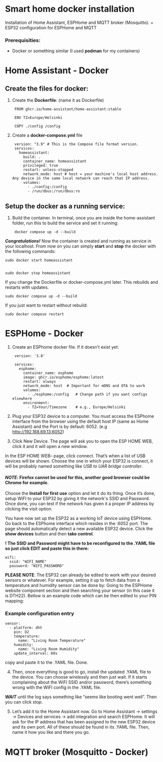 # Smart home docker installation
Installation of Home Assistant, ESPHome and MQTT broker (Mosquitto). + ESP32 configuration for ESPHome and MQTT
### Prerequisities:
* Docker or something similar (I used **podman** for my containers)

# Home Assistant - Docker
## Create the files for docker:
1. Create the **Dockerfile**: (name it as Dockerfile)
   
        FROM ghcr.io/home-assistant/home-assistant:stable
        
        ENV TZ=Europe/Helsinki
        
        COPY ./config /config
2. Create a **docker-compose.yml** file

        version: "3.9" # This is the Compose file format version.
        services:
          homeassistant:
            build: .
            container_name: homeassistant
            privileged: true
            restart: unless-stopped
            network_mode: host # host = your machine's local host address. Any device in the same local network can reach that IP address.
            volumes:
              - ./config:/config
              - /run/dbus:/run/dbus:ro
## Setup the docker as a running service:

1. Build the container. In terminal, once you are inside the home-assistant folder, run this to build the service and set it running:

        docker compose up -d --build

***Congratulations!*** Now the container is created and running as service in your localhost. From now on you can simply **start** and **stop** the docker with the following commands:

    sudo docker start homeassistant


    sudo docker stop homeassistant

If you change the Dockerfile or docker-compose.yml later. This rebuilds and restarts  with updates.

    sudo docker compose up -d --build

If you just want to restart without rebuild:

    sudo docker compose restart

# ESPHome - Docker

1. Create an ESPhome docker file. If it doesn’t exist yet:

        version: '3.8'
        
        services:
          esphome:
            container_name: esphome
            image: ghcr.io/esphome/esphome:latest
            restart: always
            network_mode: host  # Important for mDNS and OTA to work
            volumes:
              - ./esphome:/config   # Change path if you want configs elsewhere
            environment:
              - TZ=Your/Timezone    # e.g., Europe/Helsinki

2. Plug your ESP32 device to a computer. You must access the ESPhome interface from the browser using the default host IP (same as Home Assistant) and the Port is by default: 6052. (e.g http://192.168.69.13:6052)

3. Click New Device. The page will ask you to open the ESP HOME WEB, click it and it will open a new window.

  In the ESP HOME WEB– page, click connect. That’s when a list of USB devices will be shown. Choose the one in which your ESP32 is connect, it will be probably named something like *USB to UAR bridge controller*.
  
 #### *NOTE*: Firefox cannot be used for this, another good browser could be Chrome for example.
  
  Choose the **Install for first use** option and let it do its thing. Once it’s done, setup WiFI to your ESP32 by giving it the network's SSID and Password. Once done, you can test if the network has given it a proper IP address by clicking the visit option.
  
  You have now set up the ESP32 as a working IoT device using ESPHome. Go back to the ESPhome interface which resides in the :6052 port. The page should automatically detect a new available ESP32 device. Click the **show devices** button and then **take control**. 
  
  **! The SSID and Password might have to be reconfigured to the .YAML file so just click EDIT and paste this in there:**

    wifi:
      ssid: "WIFI_NAME"
      password: "WIFI_PASSWORD"

**PLEASE NOTE**: The ESP32 can already be edited to work with your desired sensors or whatever. For example, setting it up to fetch data from a temperature and humidity sensor can be done by: 
Going to the ESPHome website component section and then searching your sensor (in this case it is DTH22). Bellow is an example code which can be then edited to your PIN mapping:
### Example configuration entry
    sensor:
      - platform: dht
        pin: D2
        temperature:
          name: "Living Room Temperature"
        humidity:
          name: "Living Room Humidity"
        update_interval: 60s

copy and paste it to the .YAML file. Done.

4. Then, once everything is good to go, install the updated .YAML file to the device. You can choose wirelessly and then just wait. If it starts complaining about the WiFI SSID and/or password, there’s something wrong with the WiFI config in the .YAML file.

***WAIT*** until the log says something like “seems like booting went well”. Then you can click *stop*.

5. Let’s add it to the Home Assistant now. Go to Home Assistant -> settings -> Devices and services -> add integration and search ESPHome. It will ask for the IP address that has been assigned to the new ESP32 device and its own port. All of these should be found in its .YAML file. Then, name it how you like and there you go.

# MQTT broker (Mosquitto - Docker)

